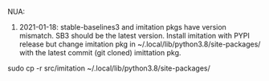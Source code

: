 NUA:
1) 2021-01-18: stable-baselines3 and imitation pkgs have version mismatch. SB3 should be the latest version. Install imitation with PYPI release but change imitation pkg in ~/.local/lib/python3.8/site-packages/ with the latest commit (git cloned) imittation pkg.

sudo cp -r src/imitation ~/.local/lib/python3.8/site-packages/